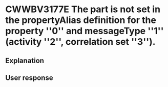 # CWWBV3177E The part is not set in the propertyAlias definition for the property ''0'' and messageType ''1'' (activity ''2'', correlation set ''3'').

## Explanation

## User response